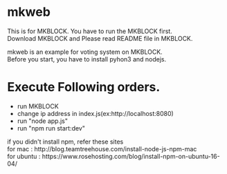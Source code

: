 # mkweb
This is for MKBLOCK. You have to run the MKBLOCK first.<br>
Download MKBLOCK and Please read README file in MKBLOCK.<p>

mkweb is an example for voting system on MKBLOCK.<br>
Before you start, you have to install pyhon3 and nodejs.<br>

<h1>Execute Following orders.</h1>
<ul>
  <li> run MKBLOCK</li>
  <li> change ip address in index.js(ex:http://localhost:8080)</li>
  <li> run "node app.js"</li>
  <li> run "npm run start:dev"</li>
</ul>
</p>
if you didn't install npm, refer these sites<br>
for mac : http://blog.teamtreehouse.com/install-node-js-npm-mac<br>
for ubuntu : https://www.rosehosting.com/blog/install-npm-on-ubuntu-16-04/<br>

